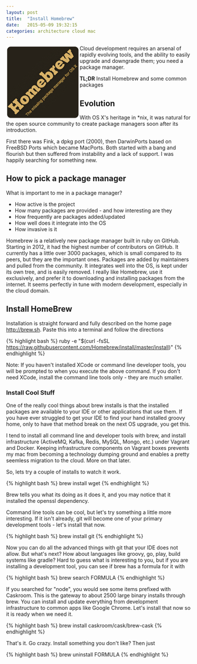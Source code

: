 ```yaml
---
layout: post
title:  "Install Homebrew"
date:   2015-05-09 19:32:15
categories: architecture cloud mac
---
```


<img style="float: left;" src="/images/homebrew_osx_logo.png">


Cloud development requires an arsenal of rapidly evolving tools, and the ability to easily upgrade and downgrade them; you need a package manager.

**TL;DR** Install Homebrew and some common packages

## Evolution

With OS X's heritage in *nix, it was natural for the open source community to create package managers soon after its introduction.

First there was Fink, a dpkg port (2000), then DarwinPorts based on FreeBSD Ports which became MacPorts. Both started with a bang and flourish but then suffered from instability and a lack of support. I was happily searching for something new. 

## How to pick a package manager

What is important to me in a package manager?

- How active is the project
- How many packages are provided - and how interesting are they
- How frequently are packages added/updated
- How well does it integrate into the OS
- How invasive is it

Homebrew is a relatively new package manager built in ruby on GitHub. Starting in 2012, it had the highest number of contributors on GitHub. It currently has a little over 3000 packages, which is small compared to its peers, but they are the important ones. Packages are added by maintainers and pulled from the community. It integrates well into the OS, is kept under its own tree, and is easily removed. 
I really like Homebrew, use it exclusively, and prefer it to downloading and installing packages from the internet. It seems perfectly in tune with modern development, especially in the cloud domain. 

## Install HomeBrew

Installation is straight forward and fully described on the home page http://brew.sh. 
Paste this into a terminal and follow the directions

{% highlight bash %}
ruby -e "$(curl -fsSL https://raw.githubusercontent.com/Homebrew/install/master/install)"
{% endhighlight %}

Note: If you haven't installed XCode or command line developer tools, you will be prompted to when you execute the above command. If you don't need XCode, install the command line tools only - they are much smaller. 

### Install Cool Stuff

One of the really cool things about brew installs is that the installed packages are available to your IDE or other applications that use them. If you have ever struggled to get your IDE to find your hand installed groovy home, only to have that method break on the next OS upgrade, you get this.

I tend to install all command line and developer tools with brew, and install infrastructure (ActiveMQ, Kafka, Redis, MySQL, Mongo, etc.) under Vagrant and Docker. Keeping infrastructure components on Vagrant boxes prevents my mac from becoming a technology dumping ground and enables a pretty seemless migration to the cloud. More on that later.

So, lets try a couple of installs to watch it work. 

{% highlight bash %}
brew install wget
{% endhighlight %}

Brew tells you what its doing as it does it, and you may notice that it installed the openssl dependency.

Command line tools can be cool, but let's try something a little more interesting. If it isn't already, git will become one of your primary development tools - let's install that now. 

{% highlight bash %}
brew install git
{% endhighlight %}

Now you can do all the advanced things with git that your IDE does not allow. But what's next? How about languages like groovy, go, play, build systems like gradle? Hard to guess what is interesting to you, but if you are installing a development tool, you can see if brew has a formula for it with

{% highlight bash %}
brew search FORMULA
{% endhighlight %}

If you searched for "node", you would see some items prefixed with Caskroom. This is the gateway to about 2500 large binary installs through brew. You can install and update everything from development infrastructure to common apps like Google Chrome. Let's install that now so it is ready when we need it.

{% highlight bash %}
brew install caskroom/cask/brew-cask
{% endhighlight %}

That's it. Go crazy. Install something you don't like? Then just

{% highlight bash %}
brew uninstall FORMULA
{% endhighlight %}